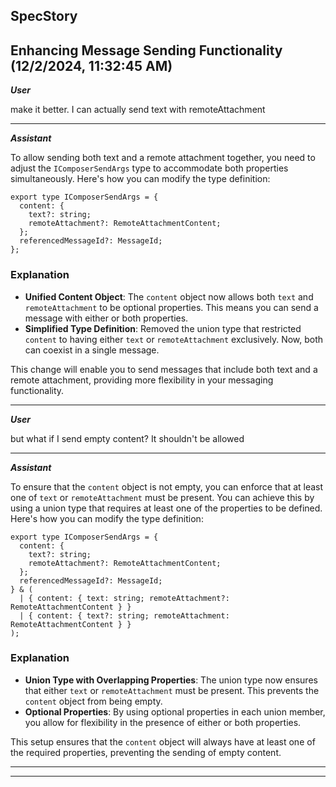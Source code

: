 ## SpecStory

## Enhancing Message Sending Functionality (12/2/2024, 11:32:45 AM)

_**User**_

make it better. I can actually send text with remoteAttachment

---

_**Assistant**_

To allow sending both text and a remote attachment together, you need to adjust the `IComposerSendArgs` type to accommodate both properties simultaneously. Here's how you can modify the type definition:

```typescript:features/conversation/composer/composer.tsx
export type IComposerSendArgs = {
  content: {
    text?: string;
    remoteAttachment?: RemoteAttachmentContent;
  };
  referencedMessageId?: MessageId;
};
```

### Explanation

- **Unified Content Object**: The `content` object now allows both `text` and `remoteAttachment` to be optional properties. This means you can send a message with either or both properties.
- **Simplified Type Definition**: Removed the union type that restricted `content` to having either `text` or `remoteAttachment` exclusively. Now, both can coexist in a single message.

This change will enable you to send messages that include both text and a remote attachment, providing more flexibility in your messaging functionality.

---

_**User**_

but what if I send empty content? It shouldn't be allowed

---

_**Assistant**_

To ensure that the `content` object is not empty, you can enforce that at least one of `text` or `remoteAttachment` must be present. You can achieve this by using a union type that requires at least one of the properties to be defined. Here's how you can modify the type definition:

```typescript:features/conversation/composer/composer.tsx
export type IComposerSendArgs = {
  content: {
    text?: string;
    remoteAttachment?: RemoteAttachmentContent;
  };
  referencedMessageId?: MessageId;
} & (
  | { content: { text: string; remoteAttachment?: RemoteAttachmentContent } }
  | { content: { text?: string; remoteAttachment: RemoteAttachmentContent } }
);
```

### Explanation

- **Union Type with Overlapping Properties**: The union type now ensures that either `text` or `remoteAttachment` must be present. This prevents the `content` object from being empty.
- **Optional Properties**: By using optional properties in each union member, you allow for flexibility in the presence of either or both properties.

This setup ensures that the `content` object will always have at least one of the required properties, preventing the sending of empty content.

---



---

